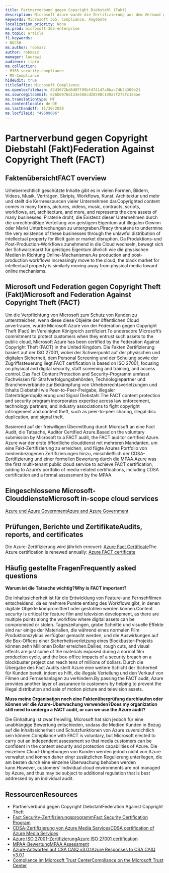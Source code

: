 ```yaml
---
title: Partnerverbund gegen Copyright Diebstahl (Fakt)
description: Microsoft Azure wurde die Zertifizierung aus dem Verbund gegen Copyright Theft in Großbritannien erreicht.
keywords: Microsoft 365, Compliance, Angebote
localization_priority: None
ms.prod: microsoft-365-enterprise
ms.topic: article
f1.keywords:
- NOCSH
ms.author: robmazz
author: robmazz
manager: laurawi
audience: itpro
ms.collection:
- M365-security-compliance
- MS-Compliance
hideEdit: true
titleSuffix: Microsoft Compliance
ms.openlocfilehash: 82d3672bd8d07f99bfd741d7a8bac74b24300e21
ms.sourcegitcommit: 626b0076d133e588cd28598c149a7f272fc18bae
ms.translationtype: MT
ms.contentlocale: de-DE
ms.lasthandoff: 11/30/2020
ms.locfileid: "49509606"
---
```

# <a name="federation-against-copyright-theft-fact"></a><span data-ttu-id="612c4-104">Partnerverbund gegen Copyright Diebstahl (Fakt)</span><span class="sxs-lookup"><span data-stu-id="612c4-104">Federation Against Copyright Theft (FACT)</span></span>

## <a name="fact-overview"></a><span data-ttu-id="612c4-105">Faktenübersicht</span><span class="sxs-lookup"><span data-stu-id="612c4-105">FACT overview</span></span>

<span data-ttu-id="612c4-106">Urheberrechtlich geschützte Inhalte gibt es in vielen Formen, Bildern, Videos, Musik, Verträgen, Skripts, Workflows, Kunst, Architektur und mehr und stellt die Kernressourcen vieler Unternehmen dar.</span><span class="sxs-lookup"><span data-stu-id="612c4-106">Copyrighted content comes in many forms, pictures, videos, music, contracts, scripts, workflows, art, architecture, and more, and represents the core assets of many businesses.</span></span> <span data-ttu-id="612c4-107">Piraterie droht, die Existenz dieser Unternehmen durch die unrechtmäßige Verteilung von geistigem Eigentum auf illegalen Gewinn oder Markt Unterbrechungen zu untergraben.</span><span class="sxs-lookup"><span data-stu-id="612c4-107">Piracy threatens to undermine the very existence of these businesses through the unlawful distribution of intellectual property for illicit gain or market disruption.</span></span> <span data-ttu-id="612c4-108">Da Produktions-und Post-Production-Workflows zunehmend in die Cloud wechseln, bewegt sich der Schwarzmarkt für geistiges Eigentum ähnlich wie die physischen Medien in Richtung Online-Mechanismen.</span><span class="sxs-lookup"><span data-stu-id="612c4-108">As production and post-production workflows increasingly move to the cloud, the black market for intellectual property is similarly moving away from physical media toward online mechanisms.</span></span>

## <a name="microsoft-and-federation-against-copyright-theft-fact"></a><span data-ttu-id="612c4-109">Microsoft und Federation gegen Copyright Theft (Fakt)</span><span class="sxs-lookup"><span data-stu-id="612c4-109">Microsoft and Federation Against Copyright Theft (FACT)</span></span>

<span data-ttu-id="612c4-110">Um die Verpflichtung von Microsoft zum Schutz von Kunden zu unterstreichen, wenn diese diese Objekte der öffentlichen Cloud anvertrauen, wurde Microsoft Azure von der Föderation gegen Copyright Theft (Fact) im Vereinigten Königreich zertifiziert.</span><span class="sxs-lookup"><span data-stu-id="612c4-110">To underscore Microsoft’s commitment to protect customers when they entrust such assets to the public cloud, Microsoft Azure has been certified by the Federation Against Copyright Theft (FACT) in the United Kingdom.</span></span> <span data-ttu-id="612c4-111">Die Fakten Zertifizierung basiert auf der ISO 27001, wobei der Schwerpunkt auf der physischen und digitalen Sicherheit, dem Personal Screening und der Schulung sowie der Zugriffssteuerung liegt.</span><span class="sxs-lookup"><span data-stu-id="612c4-111">FACT certification is based on ISO 27001, focusing on physical and digital security, staff screening and training, and access control.</span></span> <span data-ttu-id="612c4-112">Das Fact Content Protection and Security-Programm umfasst Fachwissen für Strafverfolgungsbehörden, Technologiepartner und Branchenverbände zur Bekämpfung von Urheberrechtsverletzungen und Inhalts Diebstahl wie Peer-to-Peer-Freigabe, illegaler Datenträgerduplizierung und Signal Diebstahl.</span><span class="sxs-lookup"><span data-stu-id="612c4-112">The FACT content protection and security program incorporates expertise across law enforcement, technology partners, and industry associations to fight copyright infringement and content theft, such as peer-to-peer sharing, illegal disc duplication, and signal theft.</span></span>

<span data-ttu-id="612c4-113">Basierend auf der freiwilligen Übermittlung durch Microsoft an eine Fact Audit, die Tatsache, Auditor Certified Azure.</span><span class="sxs-lookup"><span data-stu-id="612c4-113">Based on the voluntary submission by Microsoft to a FACT audit, the FACT auditor certified Azure.</span></span> <span data-ttu-id="612c4-114">Azure war der erste öffentliche clouddienst mit mehreren Mandanten, um eine Fakt-Zertifizierung zu erreichen, und fügte Azures Portfolio von medienbezogenen Zertifizierungen hinzu, einschließlich der CDSA-Zertifizierung und einer formellen Bewertung durch die MPAA.</span><span class="sxs-lookup"><span data-stu-id="612c4-114">Azure was the first multi-tenant public cloud service to achieve FACT certification, adding to Azure’s portfolio of media-related certifications, including CDSA certification and a formal assessment by the MPAA.</span></span>

## <a name="microsoft-in-scope-cloud-services"></a><span data-ttu-id="612c4-115">Eingeschlossene Microsoft-Clouddienste</span><span class="sxs-lookup"><span data-stu-id="612c4-115">Microsoft in-scope cloud services</span></span>

[<span data-ttu-id="612c4-116">Azure und Azure Government</span><span class="sxs-lookup"><span data-stu-id="612c4-116">Azure and Azure Government</span></span>](https://aka.ms/AzureCompliance)

## <a name="audits-reports-and-certificates"></a><span data-ttu-id="612c4-117">Prüfungen, Berichte und Zertifikate</span><span class="sxs-lookup"><span data-stu-id="612c4-117">Audits, reports, and certificates</span></span>

<span data-ttu-id="612c4-118">Die Azure-Zertifizierung wird jährlich erneuert: [Azure Fact Certificate](https://aka.ms/azurefactcert)</span><span class="sxs-lookup"><span data-stu-id="612c4-118">The Azure certification is renewed annually: [Azure FACT certificate](https://aka.ms/azurefactcert)</span></span>

## <a name="frequently-asked-questions"></a><span data-ttu-id="612c4-119">Häufig gestellte Fragen</span><span class="sxs-lookup"><span data-stu-id="612c4-119">Frequently asked questions</span></span>

<span data-ttu-id="612c4-120">**Warum ist die Tatsache wichtig?**</span><span class="sxs-lookup"><span data-stu-id="612c4-120">**Why is FACT important?**</span></span>

<span data-ttu-id="612c4-121">Die Inhaltssicherheit ist für die Entwicklung von Feature-und Fernsehfilmen entscheidend, da es mehrere Punkte entlang des Workflows gibt, in denen digitale Objekte kompromittiert oder gestohlen werden können.</span><span class="sxs-lookup"><span data-stu-id="612c4-121">Content security is critical for feature film and television development, as there are multiple points along the workflow where digital assets can be compromised or stolen.</span></span> <span data-ttu-id="612c4-122">Tageszeitungen, grobe Schnitte und visuelle Effekte sind nur einige der Materialien, die während eines normalen Film Produktionszyklus verfügbar gemacht werden, und die Auswirkungen auf die Box-Offices einer Sicherheitsverletzung eines Blockbuster-Projekts können zehn Millionen Dollar erreichen.</span><span class="sxs-lookup"><span data-stu-id="612c4-122">Dailies, rough cuts, and visual effects are just some of the materials exposed during a normal film production cycle, and the box-office impacts of a security breach on a blockbuster project can reach tens of millions of dollars.</span></span> <span data-ttu-id="612c4-123">Durch die Übergabe des Fact Audits stellt Azure eine weitere Schicht der Sicherheit für Kunden bereit, indem es hilft, die illegale Verteilung und den Verkauf von Filmen und Fernsehanlagen zu verhindern.</span><span class="sxs-lookup"><span data-stu-id="612c4-123">By passing the FACT audit, Azure provides another layer of assurance to customers by helping to prevent the illegal distribution and sale of motion picture and television assets.</span></span>

<span data-ttu-id="612c4-124">**Muss meine Organisation noch eine Faktenüberprüfung durchlaufen oder können wir die Azure-Überwachung verwenden?**</span><span class="sxs-lookup"><span data-stu-id="612c4-124">**Does my organization still need to undergo a FACT audit, or can we use the Azure audit?**</span></span>

<span data-ttu-id="612c4-125">Die Einhaltung ist zwar freiwillig, Microsoft hat sich jedoch für eine unabhängige Bewertung entschieden, sodass die Medien Kunden in Bezug auf die Inhaltssicherheit und Schutzfunktionen von Azure zuversichtlich sein können.</span><span class="sxs-lookup"><span data-stu-id="612c4-125">Compliance with FACT is voluntary, but Microsoft elected to carry out an independent assessment so that media customers can be confident in the content security and protection capabilities of Azure.</span></span> <span data-ttu-id="612c4-126">Die einzelnen Cloud-Umgebungen von Kunden werden jedoch nicht von Azure verwaltet und können daher einer zusätzlichen Regulierung unterliegen, die am besten durch eine einzelne Überwachung behoben werden kann.</span><span class="sxs-lookup"><span data-stu-id="612c4-126">However, customers’ individual cloud environments are not managed by Azure, and thus may be subject to additional regulation that is best addressed by an individual audit.</span></span>

## <a name="resources"></a><span data-ttu-id="612c4-127">Ressourcen</span><span class="sxs-lookup"><span data-stu-id="612c4-127">Resources</span></span>

- <span data-ttu-id="612c4-128">Partnerverbund gegen Copyright Diebstahl</span><span class="sxs-lookup"><span data-stu-id="612c4-128">Federation Against Copyright Theft</span></span>
- [<span data-ttu-id="612c4-129">Fact Security-Zertifizierungsprogramm</span><span class="sxs-lookup"><span data-stu-id="612c4-129">Fact Security Certification Program</span></span>](https://go.microsoft.com/fwlink/?linkid=2099508)
- [<span data-ttu-id="612c4-130">CDSA-Zertifizierung von Azure Media Services</span><span class="sxs-lookup"><span data-stu-id="612c4-130">CDSA certification of Azure Media Services</span></span>](https://aka.ms/cdsa-cert)
- [<span data-ttu-id="612c4-131">Azure ISO 27001-Zertifizierung</span><span class="sxs-lookup"><span data-stu-id="612c4-131">Azure ISO 27001 certification</span></span>](https://aka.ms/Azure-BSI-Cert)
- [<span data-ttu-id="612c4-132">MPAA-Bewertung</span><span class="sxs-lookup"><span data-stu-id="612c4-132">MPAA Assessment</span></span>](offering-mpaa.md)
- [<span data-ttu-id="612c4-133">Azure-Antworten auf CSA CAIQ v3.0.1</span><span class="sxs-lookup"><span data-stu-id="612c4-133">Azure Responses to CSA CAIQ v3.0.1</span></span>](https://aka.ms/csacaiqresponses)
- [<span data-ttu-id="612c4-134">Compliance im Microsoft Trust Center</span><span class="sxs-lookup"><span data-stu-id="612c4-134">Compliance on the Microsoft Trust Center</span></span>](https://www.microsoft.com/trust-center/compliance/compliance-overview)
